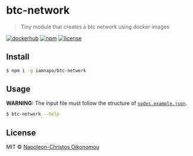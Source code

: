 # btc-network

> Tiny module that creates a btc network using docker images

[![dockerhub](https://img.shields.io/badge/-iamnapo/btc--network-1388c6?logo=docker&logoColor=white&style=for-the-badge&label=)](https://cloud.docker.com/repository/docker/iamnapo/btc-network) [![npm](https://img.shields.io/npm/v/@iamnapo/btc-network.svg?style=for-the-badge&logo=npm&label=)](https://www.npmjs.com/package/@iamnapo/btc-network) [![license](https://img.shields.io/github/license/iamnapo/btc-network.svg?style=for-the-badge)](./LICENSE)

## Install

```sh
$ npm i -g iamnapo/btc-network
```

## Usage

__**WARNING:**__ The input file must follow the structure of [`nodes.example.json`](./nodes.example.json).

```bash
$ btc-network --help
```

## License

MIT © [Napoleon-Christos Oikonomou](https://iamnapo.me)

